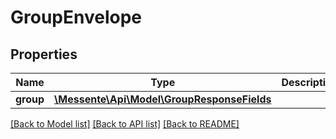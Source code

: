 # GroupEnvelope

## Properties
Name | Type | Description | Notes
------------ | ------------- | ------------- | -------------
**group** | [**\Messente\Api\Model\GroupResponseFields**](.md) |  | [optional] 

[[Back to Model list]](../README.md#documentation-for-models) [[Back to API list]](../README.md#documentation-for-api-endpoints) [[Back to README]](../README.md)



